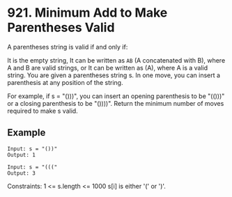 # 921. Minimum Add to Make Parentheses Valid

A parentheses string is valid if and only if:

It is the empty string,
It can be written as `AB` (A concatenated with B), where A and B are valid strings, or
It can be written as (A), where A is a valid string.
You are given a parentheses string s. In one move, you can insert a parenthesis at any position of the string.

For example, if s = "()))", you can insert an opening parenthesis to be "(()))" or a closing parenthesis to be "())))".
Return the minimum number of moves required to make s valid.

 

## Example
    Input: s = "())"
    Output: 1

    Input: s = "((("
    Output: 3
 

Constraints:
    1 <= s.length <= 1000
    s[i] is either '(' or ')'.